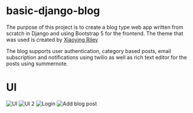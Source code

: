 # basic-django-blog


The purpose of this project is to create a blog type web app written from scratch in Django and using Bootstrap 5 for the frontend. The theme that was used is created by  [Xiaoying Riley](https://themes.3rdwavemedia.com)

The blog supports user authentication, category based posts, email subscription and notifications using twilio as well as rich text editor for the posts using summernote. 


# UI

![UI](https://i.imgur.com/yYIdgQv.png)
![UI 2](https://i.imgur.com/MOP708k.png)
![Login](https://i.imgur.com/Z76ENiZ.png)
![Add blog post](https://i.imgur.com/SxRr5dz.png)

